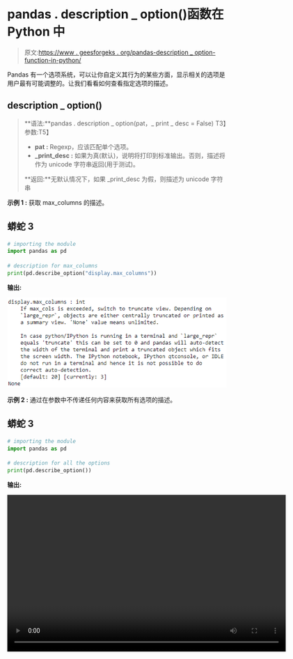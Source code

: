 # pandas . description _ option()函数在 Python 中

> 原文:[https://www . geesforgeks . org/pandas-description _ option-function-in-python/](https://www.geeksforgeeks.org/pandas-describe_option-function-in-python/)

Pandas 有一个选项系统，可以让你自定义其行为的某些方面，显示相关的选项是用户最有可能调整的。让我们看看如何查看指定选项的描述。

## description _ option()

> **语法:**pandas . description _ option(pat，_ print _ desc = False)
> T3】参数:T5】
> 
> *   **pat :** Regexp，应该匹配单个选项。
> *   **_print_desc :** 如果为真(默认)，说明将打印到标准输出。否则，描述将作为 unicode 字符串返回(用于测试)。
> 
> **返回:**无默认情况下，如果 _print_desc 为假，则描述为 unicode 字符串

**示例 1 :** 获取 max_columns 的描述。

## 蟒蛇 3

```py
# importing the module
import pandas as pd

# description for max_columns
print(pd.describe_option("display.max_columns"))
```

**输出:**

![](img/24bdc86263b2cd7e09e48406fc04e6da.png)

**示例 2 :** 通过在参数中不传递任何内容来获取所有选项的描述。

## 蟒蛇 3

```py
# importing the module
import pandas as pd

# description for all the options
print(pd.describe_option())
```

**输出:**

<video class="wp-video-shortcode" id="video-459875-1" width="640" height="360" preload="metadata" controls=""><source type="video/mp4" src="https://media.geeksforgeeks.org/wp-content/uploads/20200726205326/pd.describe_options.mp4?_=1">[https://media.geeksforgeeks.org/wp-content/uploads/20200726205326/pd.describe_options.mp4](https://media.geeksforgeeks.org/wp-content/uploads/20200726205326/pd.describe_options.mp4)</video>